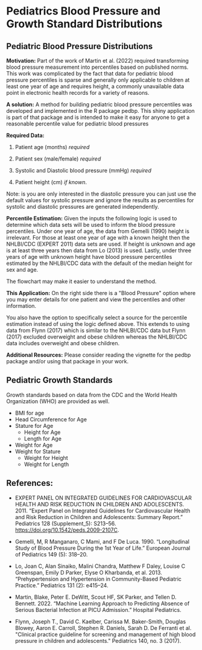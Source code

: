# Pediatrics Blood Pressure and Growth Standard Distributions

## Pediatric Blood Pressure Distributions

__Motivation:__
Part of the work of Martin et al. (2022) required transforming blood
pressure measurement into percentiles based on published norms.  This
work was complicated by the fact that data for pediatric blood pressure
percentiles is sparse and generally only applicable to children at least one
year of age and requires height, a commonly unavailable data point in
electronic health records for a variety of reasons.

__A solution:__
A method for building pediatric blood pressure percentiles was developed
and implemented in the R package pedbp.  This shiny application is part of that
package and is intended to make it easy for anyone to get a reasonable
percentile value for pediatric blood pressures

__Required Data:__

1. Patient age (months) _required_

2. Patient sex (male/female) _required_

3. Systolic and Diastolic blood pressure (mmHg) _required_

4. Patient height (cm) _if known_.

Note: is you are only interested in the diastolic pressure you can just use the
default values for systolic pressure and ignore the results as percentiles for
systolic and diastolic pressures are generated independently.

__Percentile Estimation:__
Given the inputs the following logic is used to determine which data sets will
be used to inform the blood pressure percentiles.  Under one year of age, the
data from Gemelli (1990) height is irrelevant.  For those at least one year of
age with a known height then the NHLBI/CDC (EXPERT 2011) data sets are used.  If
height is unknown and age is at least three years then data from Lo (2013) is
used.  Lastly, under three years of age with unknown height have blood pressure
percentiles estimated by the NHLBI/CDC data with the default of the median
height for sex and age.

The flowchart may make it easier to understand the method.

__This Application:__
On the right side there is a "Blood Pressure" option where you may enter details
for one patient and view the percentiles and other information.

You also have the option to specifically select a source for the percentile
estimation instead of using the logic defined above.  This extends to using data
from Flynn (2017) which is similar to the NHLBI/CDC data but Flynn (2017)
excluded overweight and obese children whereas the NHLBI/CDC data includes
overweight and obese children.

__Additional Resources:__
Please consider reading the vignette for the pedbp package and/or using that
package in your work.

## Pediatric Growth Standards

Growth standards based on data from the CDC and the World Health Organization
(WHO) are provided as well.

* BMI for age
* Head Circumference for Age
* Stature for Age
  * Height for Age
  * Length for Age
* Weight for Age
* Weight for Stature
  * Weight for Height
  * Weight for Length

## References:

* EXPERT PANEL ON INTEGRATED GUIDELINES FOR CARDIOVASCULAR HEALTH AND RISK REDUCTION IN CHILDREN AND ADOLESCENTS. 2011. “Expert Panel on Integrated Guidelines for Cardiovascular Health and Risk Reduction in Children and Adolescents: Summary Report.” Pediatrics 128 (Supplement_5): S213–56. https://doi.org/10.1542/peds.2009-2107C.

* Gemelli, M, R Manganaro, C Mami, and F De Luca. 1990. “Longitudinal Study of Blood Pressure During the 1st Year of Life.” European Journal of Pediatrics 149 (5): 318–20.

* Lo, Joan C, Alan Sinaiko, Malini Chandra, Matthew F Daley, Louise C Greenspan, Emily D Parker, Elyse O Kharbanda, et al. 2013. “Prehypertension and Hypertension in Community-Based Pediatric Practice.” Pediatrics 131 (2): e415–24.

* Martin, Blake, Peter E. DeWitt, Scout HF, SK Parker, and Tellen D. Bennett. 2022. “Machine Learning Approach to Predicting Absence of Serious Bacterial Infection at PICU Admission.” Hospital Pediatrics.

* Flynn, Joseph T., David C. Kaelber, Carissa M. Baker-Smith, Douglas Blowey, Aaron E. Carroll, Stephen R. Daniels, Sarah D. De Ferranti et al. "Clinical practice guideline for screening and management of high blood pressure in children and adolescents." Pediatrics 140, no. 3 (2017).
